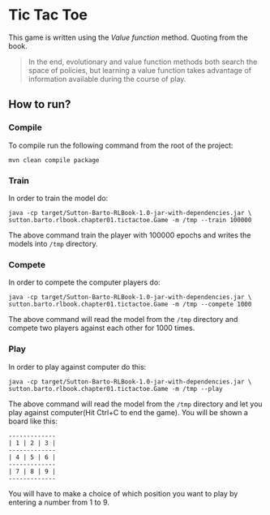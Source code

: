 # Tic Tac Toe

This game is written using the *Value function* method. Quoting from the book.
> In the end, evolutionary and value function methods both search the space of policies,
> but learning a value function takes advantage of information available during the course
> of play.

## How to run?

### Compile
To compile run the following command from the root of the project:
```shell
mvn clean compile package
```

### Train
In order to train the model do:
```shell
java -cp target/Sutton-Barto-RLBook-1.0-jar-with-dependencies.jar \
sutton.barto.rlbook.chapter01.tictactoe.Game -m /tmp --train 100000
```
The above command train the player with 100000 epochs and writes the models into
`/tmp` directory.

### Compete
In order to compete the computer players do:
```shell
java -cp target/Sutton-Barto-RLBook-1.0-jar-with-dependencies.jar \
sutton.barto.rlbook.chapter01.tictactoe.Game -m /tmp --compete 1000
```
The above command will read the model from the `/tmp` directory and compete two 
players against each other for 1000 times.

### Play
In order to play against computer do this:
```shell
java -cp target/Sutton-Barto-RLBook-1.0-jar-with-dependencies.jar \
sutton.barto.rlbook.chapter01.tictactoe.Game -m /tmp --play
```
The above command will read the model from the `/tmp` directory and let you play
against computer(Hit Ctrl+C to end the game).
You will be shown a board like this:
```shell
-------------
| 1 | 2 | 3 | 
-------------
| 4 | 5 | 6 | 
-------------
| 7 | 8 | 9 | 
-------------
```
You will have to make a choice of which position you want to play by entering a number from
1 to 9.
